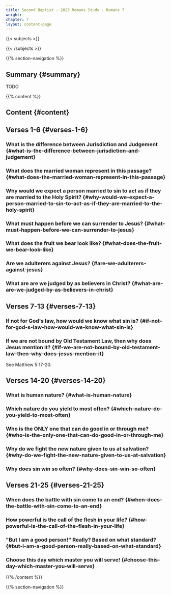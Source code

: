 ```yaml
---
title: Second Baptist - 2023 Romans Study - Romans 7
weight: 
chapter: 7
layout: content-page
---
```


{{< subjects >}}

{{< /subjects >}}

{{% section-navigation %}}

<!-- ## Video {#video}

{{% video
src=""

playlist=""

video=""

audio=""

slides="https://bibledocs.org/slides/"
%}} -->

## Summary {#summary}

TODO

<!-- ## Timestamps {#timestamps} -->

{{% content %}}

## Content {#content}

<!-- --- -->

## Verses 1-6 {#verses-1-6}

### What is the difference between Jurisdiction and Judgement {#what-is-the-difference-between-jurisdiction-and-judgement}

### What does the married woman represent in this passage? {#what-does-the-married-woman-represent-in-this-passage}

### Why would we expect a person married to sin to act as if they are married to the Holy Spirit? {#why-would-we-expect-a-person-married-to-sin-to-act-as-if-they-are-married-to-the-holy-spirit}

### What must happen before we can surrender to Jesus? {#what-must-happen-before-we-can-surrender-to-jesus}

### What does the fruit we bear look like? {#what-does-the-fruit-we-bear-look-like}

### Are we adulterers against Jesus? {#are-we-adulterers-against-jesus}

### What are are we judged by as believers in Christ? {#what-are-are-we-judged-by-as-believers-in-christ}

## Verses 7-13 {#verses-7-13}

### If not for God's law, how would we know what sin is? {#if-not-for-god-s-law-how-would-we-know-what-sin-is}

### If we are not bound by Old Testament Law, then why does Jesus mention it? {#if-we-are-not-bound-by-old-testament-law-then-why-does-jesus-mention-it}

See Matthew 5:17-20.

## Verses 14-20 {#verses-14-20}

### What is human nature? {#what-is-human-nature}

### Which nature do you yield to most often? {#which-nature-do-you-yield-to-most-often}

### Who is the ONLY one that can do good in or through me? {#who-is-the-only-one-that-can-do-good-in-or-through-me}

### Why do we fight the new nature given to us at salvation? {#why-do-we-fight-the-new-nature-given-to-us-at-salvation}

### Why does sin win so often? {#why-does-sin-win-so-often}

## Verses 21-25 {#verses-21-25}

### When does the battle with sin come to an end? {#when-does-the-battle-with-sin-come-to-an-end}

### How powerful is the call of the flesh in your life? {#how-powerful-is-the-call-of-the-flesh-in-your-life}

### "But I am a good person!" Really? Based on what standard? {#but-i-am-a-good-person-really-based-on-what-standard}

### Choose this day which master you will serve! {#choose-this-day-which-master-you-will-serve}

{{% /content %}}


<!-- {{% transcript %}}

## Video/audio transcript {#video-audio-transcript}



{{% /transcript %}} -->

{{% section-navigation %}}